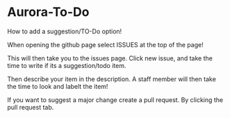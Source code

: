 # Aurora-To-Do
 How to add a suggestion/TO-Do option!
 
 
 When opening the github page select ISSUES at the top of the page!
 
 This will then take you to the issues page. Click new issue, and take the time to write if its a suggestion/todo item. 
 
 Then describe your item in the description. A staff member will then take the time to look and labelt the item!
 
 
 If you want to suggest a major change create a pull request. By clicking the pull request tab.
